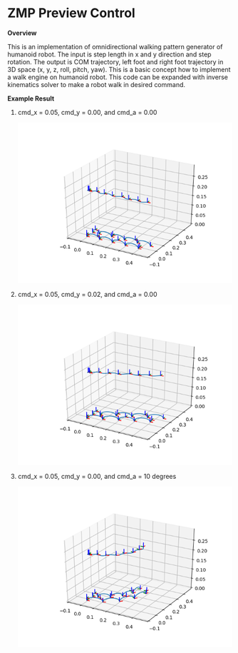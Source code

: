 # ZMP Preview Control

**Overview**

This is an implementation of omnidirectional walking pattern generator of humanoid robot. The input is step length in x and y direction and step rotation. The output is COM trajectory, left foot and right foot trajectory in 3D space (x, y, z, roll, pitch, yaw). This is a basic concept how to implement a walk engine on humanoid robot. This code can be expanded with inverse kinematics solver to make a robot walk in desired command.

**Example Result**

1. cmd_x = 0.05, cmd_y = 0.00, and cmd_a = 0.00

    ![alt text](./images/Figure_1.png)

2. cmd_x = 0.05, cmd_y = 0.02, and cmd_a = 0.00

    ![alt text](./images/Figure_2.png)

3. cmd_x = 0.05, cmd_y = 0.00, and cmd_a = 10 degrees

    ![alt text](./images/Figure_3.png)
    

